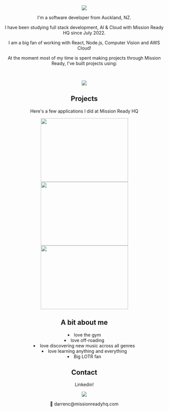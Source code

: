 <div align="center">
  
<img src="https://readme-typing-svg.demolab.com?font=Fira+Code&pause=1000&width=435&lines=👋+Welcome+to+my+GitHub"/>

I'm a software developer from Auckland, NZ.</p>

I have been studying full stack development, AI & Cloud with Mission Ready HQ since July 2022. </p>

I am a big fan of working with React, Node.js, Computer Vision and AWS Cloud! </p>

<p align="center">At the moment most of my time is spent making projects through Mission Ready, I've built projects using: </br> </p>
</br>

<p align="center">
  <a href="https://skillicons.dev">
    <img src="https://skillicons.dev/icons?i=html,css,tailwind,styledcomponents,js,react,nodejs,express,git,github,docker,mongodb,mysql,aws,azure,discord" />
  </a>
</p>

<div align="center"><h2>Projects</h2></div>
<p align="center">Here's a few applications I did at Mission Ready HQ</p>
<div style='display: "flex"; flex-direction: "row"; gap: "15"; justify-content: "space-between"; width:"100%"; background-color: "#000000" ' align="center">
 <img class="img" src="https://github.com/DarrenCooperM/DarrenCooperM/blob/main/mx_adobe-exp.gif"  height="200"width="275" />
 <img class="img" src="https://github.com/DarrenCooperM/DarrenCooperM/blob/main/gym.gif"  height="200" width="275" />
  <img class="img" src="https://github.com/DarrenCooperM/DarrenCooperM/blob/main/metro-AdobeExpress.gif"  height="200" width="275"/>
 </div>

<div align="center"><h2>A bit about me</h2></div>
<li> love the gym <br/>
<li> love off-roading <br/>
<li> love discovering new music across all genres <br/>
<li> love learning anything and everything <br/>
<li> Big LOTR fan <br/>
 </div>

<div align="center"><h2>Contact</h2>
  <p>Linkedin!</p>
<a href="https://www.linkedin.com/in/dcoopermatila/">
    <img src="https://skillicons.dev/icons?i=linkedin" />
  </a>
  <p >📧 darrenc@missionreadyhq.com </p>
</div>
<!---
DarrenCooperM/DarrenCooperM is a ✨ special ✨ repository because its `README.md` (this file) appears on your GitHub profile.
You can click the Preview link to take a look at your changes.
--->
